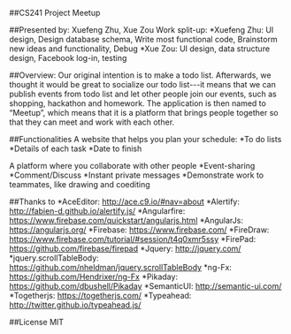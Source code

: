 ##CS241 Project Meetup

##Presented by: Xuefeng Zhu, Xue Zou
   Work split-up: 
    *Xuefeng Zhu: UI design, Design database schema, Write most functional code, Brainstorm new ideas and functionality, Debug 
	*Xue Zou: UI design, data structure design, Facebook log-in, testing

##Overview:
Our original intention is to make a todo list. Afterwards, we thought it would be great to socialize our todo list---it means that we can publish events from todo list and let other people join our events, such as shopping, hackathon and homework. The application is then named to “Meetup”, which means that it is a platform that brings people together so that they can meet and work with each other.

##Functionalities 
A website that helps you plan your schedule: 
*To do lists
*Details of each task
*Date to finish

A platform where you collaborate with other people
*Event-sharing
*Comment/Discuss
*Instant private messages
*Demonstrate work to teammates, like drawing and coediting 

##Thanks to 
*AceEditor: http://ace.c9.io/#nav=about
*Alertify:  http://fabien-d.github.io/alertify.js/
*Angularfire: https://www.firebase.com/quickstart/angularjs.html
*AngularJs: https://angularjs.org/
*Firebase: https://www.firebase.com/
*FireDraw: https://www.firebase.com/tutorial/#session/t4q0xmr5ssy 
*FirePad: https://github.com/firebase/firepad
*Jquery: http://jquery.com/
*jquery.scrollTableBody: https://github.com/nheldman/jquery.scrollTableBody
*ng-Fx: https://github.com/Hendrixer/ng-Fx
*Pikaday: https://github.com/dbushell/Pikaday
*SemanticUI: http://semantic-ui.com/
*Togetherjs: https://togetherjs.com/
*Typeahead: http://twitter.github.io/typeahead.js/

##License 
MIT

